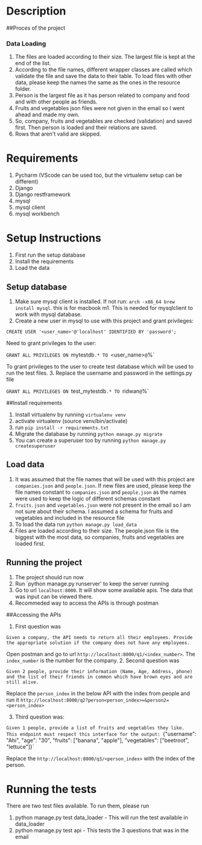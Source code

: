 # Description

##Proces of the project
### Data Loading
1. The files are loaded according to their size. The largest file is kept at the end of the list.
2. According to the file names, different wrapper classes are called which validate the file and save the data to their table. To load files with other data, please keep the names
the same as the ones in the resource folder.
3. Person is the largest file as it has person related to company and food and with other people as friends.
4. Fruits and vegetables json files were not given in the email so I went ahead and made my own.
5. So, company, fruits and vegetables are checked (validation) and saved first. Then person is loaded and their relations are saved.
6. Rows that aren't valid are skipped.

# Requirements
1. Pycharm (VScode can be used too, but the virtualenv setup can be different)
2. Django
3. Django restframework
4. mysql
5. mysql client
6. mysql workbench
# Setup Instructions
1. First run the setup database
2. Install the requirements
3. Load the data
## Setup database
1. Make sure mysql client is installed. If not run: ``arch -x86_64 brew install mysql``. this is for macbook m1.
This is needed for mysqlclient to work with mysql database.
2. Create a new user in mysql to use with this project and grant privileges: 

`CREATE USER '<user_name>'@'localhost' IDENTIFIED BY 'password';`

Need to grant privileges to the user:

`GRANT ALL PRIVILEGES ON `mytestdb`.* TO `<user_name>`@`%`

To grant privileges to the user to create test database which will be used to 
run the test files.
3. Replace the username and password in the settings.py file

`GRANT ALL PRIVILEGES ON `test_mytestdb`.* TO `ridwan`@`%`

##Install requirements
1. Install virtualenv by running `virtualenv venv`
2. activate virtualenv (source venv/bin/activate)
3. run `pip install -r requirements.txt`
4. Migrate the database by running `python manage.py migrate`
5. You can create a superuser too by running `python manage.py createsuperuser`

## Load data
1. It was assumed that the file names that will be used with this project are
`companies.json` and `people.json`. If new files are used, please keep the
file names constant to `companies.json` and `people.json` as the names were used
to keep the logic of different schemas constant
2. `fruits.json` and `vegetables.json` were not present in the email so I am not sure 
about their schema. I assumed a schema for fruits and vegetables and included in the resource file
3. To load the data run `python manage.py load_data`
4. Files are loaded according to their size. The people.json file is the biggest
with the most data, so companies, fruits and vegetables are loaded first.

## Running the project
1. The project should run now
2. Run `python manage.py runserver' to keep the server running
3. Go to url `localhost:8000`. It will show some available apis. The data that was input
can be viewed there.
4. Recommeded way to access the APIs is through postman

##Accessing the APIs
1. First question was

`Given a company, the API needs to return all their employees. Provide the appropriate solution if the company does not have any employees.`

Open postman and go to url `http://localhost:8000/q1/<index_number>`. 
The `index_number` is the number for the company.
2. Second question was

`Given 2 people, provide their information (Name, Age, Address, phone) and the list of their friends in common which have brown eyes and are still alive.`

Replace the `person_index` in the below API with the index from people and run it
`http://localhost:8000/q2?person<person_index>=&person2=<person_index>`

3. Third question was: 

`Given 1 people, provide a list of fruits and vegetables they like. This endpoint must respect this interface for the output: `{"username": "Ahi", "age": "30", "fruits": ["banana", "apple"], "vegetables": ["beetroot", "lettuce"]}`

Replace the `http://localhost:8000/q3/<person_index>` with the index of the person.


# Running the tests
There are two test files available. To run them, please run
1. python manage.py test data_loader - This will run the test available in data_loader
2. python manage.py test api - This tests the 3 questions that was in the email